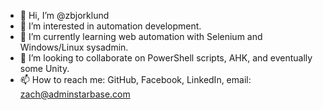 - 👋 Hi, I’m @zbjorklund
- 👀 I’m interested in automation development.
- 🌱 I’m currently learning web automation with Selenium and Windows/Linux sysadmin.
- 💞️ I’m looking to collaborate on PowerShell scripts, AHK, and eventually some Unity.
- 📫 How to reach me: GitHub, Facebook, LinkedIn, email: zach@adminstarbase.com

<!---
zbjorklund/zbjorklund is a ✨ special ✨ repository because its `README.md` (this file) appears on your GitHub profile.
You can click the Preview link to take a look at your changes.
--->

